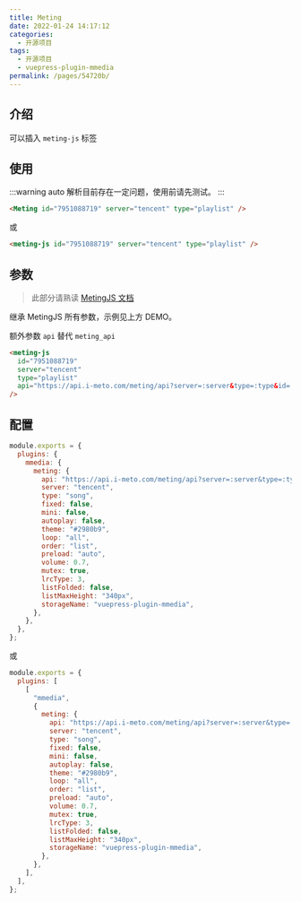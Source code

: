 ```yaml
---
title: Meting
date: 2022-01-24 14:17:12
categories:
  - 开源项目
tags:
  - 开源项目
  - vuepress-plugin-mmedia
permalink: /pages/54720b/
---
```


## 介绍

可以插入 `meting-js` 标签

## 使用

<Meting id="7951088719" server="tencent" type="playlist" />

:::warning
auto 解析目前存在一定问题，使用前请先测试。
:::

```html
<Meting id="7951088719" server="tencent" type="playlist" />
```

或

```html
<meting-js id="7951088719" server="tencent" type="playlist" />
```

## 参数

> 此部分请熟读 [MetingJS 文档](https://github.com/metowolf/MetingJS)

继承 MetingJS 所有参数，示例见上方 DEMO。

额外参数 `api` 替代 `meting_api`

```html
<meting-js
  id="7951088719"
  server="tencent"
  type="playlist"
  api="https://api.i-meto.com/meting/api?server=:server&type=:type&id=:id&r=:r"
/>
```

## 配置

```js
module.exports = {
  plugins: {
    mmedia: {
      meting: {
        api: "https://api.i-meto.com/meting/api?server=:server&type=:type&id=:id&r=:r",
        server: "tencent",
        type: "song",
        fixed: false,
        mini: false,
        autoplay: false,
        theme: "#2980b9",
        loop: "all",
        order: "list",
        preload: "auto",
        volume: 0.7,
        mutex: true,
        lrcType: 3,
        listFolded: false,
        listMaxHeight: "340px",
        storageName: "vuepress-plugin-mmedia",
      },
    },
  },
};
```

或

```js
module.exports = {
  plugins: [
    [
      "mmedia",
      {
        meting: {
          api: "https://api.i-meto.com/meting/api?server=:server&type=:type&id=:id&r=:r",
          server: "tencent",
          type: "song",
          fixed: false,
          mini: false,
          autoplay: false,
          theme: "#2980b9",
          loop: "all",
          order: "list",
          preload: "auto",
          volume: 0.7,
          mutex: true,
          lrcType: 3,
          listFolded: false,
          listMaxHeight: "340px",
          storageName: "vuepress-plugin-mmedia",
        },
      },
    ],
  ],
};
```
